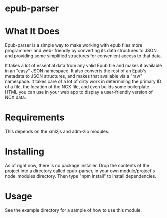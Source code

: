 epub-parser
===========

# What It Does

Epub-parser is a simple way to make working with epub files more programmer- and web- friendly by converting its data structures to JSON and providing some simplified structures for convenient access to that data.

It takes a lot of essential data from any valid Epub file and makes it available in an "easy" JSON namespace. It also converts the rest of an Epub's metadata to JSON structures, and makes that available via a "raw" namespace. It takes care of a lot of dirty work in determining the primary ID of a file, the location of the NCX file, and even builds some boilerplate HTML you can use in your web app to display a user-friendly version of NCX data.

# Requirements

This depends on the xml2js and adm-zip modules.

# Installing

As of right now, there is no package installer. Drop the contents of the project into a directory called epub-parser, in your own module/project's node_modules directory. Then type "npm install" to install dependencies.

# Usage

See the example directory for a sample of how to use this module.


